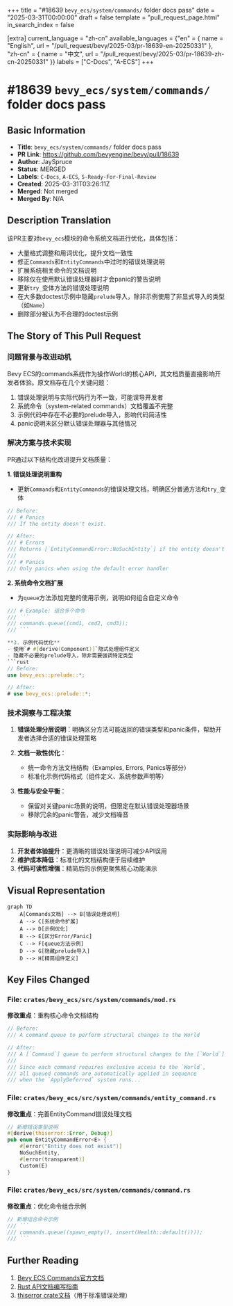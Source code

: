 +++
title = "#18639 `bevy_ecs/system/commands/` folder docs pass"
date = "2025-03-31T00:00:00"
draft = false
template = "pull_request_page.html"
in_search_index = false

[extra]
current_language = "zh-cn"
available_languages = {"en" = { name = "English", url = "/pull_request/bevy/2025-03/pr-18639-en-20250331" }, "zh-cn" = { name = "中文", url = "/pull_request/bevy/2025-03/pr-18639-zh-cn-20250331" }}
labels = ["C-Docs", "A-ECS"]
+++

# #18639 `bevy_ecs/system/commands/` folder docs pass

## Basic Information
- **Title**: `bevy_ecs/system/commands/` folder docs pass
- **PR Link**: https://github.com/bevyengine/bevy/pull/18639
- **Author**: JaySpruce
- **Status**: MERGED
- **Labels**: `C-Docs`, `A-ECS`, `S-Ready-For-Final-Review`
- **Created**: 2025-03-31T03:26:11Z
- **Merged**: Not merged
- **Merged By**: N/A

## Description Translation
该PR主要对`bevy_ecs`模块的命令系统文档进行优化，具体包括：
- 大量格式调整和用词优化，提升文档一致性
- 修正`Commands`和`EntityCommands`中过时的错误处理说明
- 扩展系统相关命令的文档说明
- 移除仅在使用默认错误处理器时才会panic的警告说明
- 更新`try_`变体方法的错误处理说明
- 在大多数doctest示例中隐藏`prelude`导入，除非示例使用了非显式导入的类型（如`Name`）
- 删除部分被认为不合理的doctest示例

## The Story of This Pull Request

### 问题背景与改进动机
Bevy ECS的commands系统作为操作World的核心API，其文档质量直接影响开发者体验。原文档存在几个关键问题：
1. 错误处理说明与实际代码行为不一致，可能误导开发者
2. 系统命令（system-related commands）文档覆盖不完整
3. 示例代码中存在不必要的prelude导入，影响代码简洁性
4. panic说明未区分默认错误处理器与其他情况

### 解决方案与技术实现
PR通过以下结构化改进提升文档质量：

**1. 错误处理说明重构**
- 更新`Commands`和`EntityCommands`的错误处理文档，明确区分普通方法和`try_`变体
```rust
// Before:
/// # Panics
/// If the entity doesn't exist.

// After:
/// # Errors
/// Returns [`EntityCommandError::NoSuchEntity`] if the entity doesn't exist.
/// 
/// # Panics
/// Only panics when using the default error handler
```

**2. 系统命令文档扩展**
- 为`queue`方法添加完整的使用示例，说明如何组合自定义命令
```rust
/// # Example: 组合多个命令
/// ```
/// commands.queue((cmd1, cmd2, cmd3));
/// ```

**3. 示例代码优化**
- 使用`# #[derive(Component)]`隐式处理组件定义
- 隐藏不必要的prelude导入，除非需要强调特定类型
```rust
// Before:
use bevy_ecs::prelude::*;

// After:
# use bevy_ecs::prelude::*;
```

### 技术洞察与工程决策
1. **错误处理分层说明**：明确区分方法可能返回的错误类型和panic条件，帮助开发者选择合适的错误处理策略

2. **文档一致性优化**：
   - 统一命令方法文档结构（Examples, Errors, Panics等部分）
   - 标准化示例代码格式（组件定义、系统参数声明等）

3. **性能与安全平衡**：
   - 保留对关键panic场景的说明，但限定在默认错误处理器场景
   - 移除冗余的panic警告，减少文档噪音

### 实际影响与改进
1. **开发者体验提升**：更清晰的错误处理说明可减少API误用
2. **维护成本降低**：标准化的文档结构便于后续维护
3. **代码可读性增强**：精简后的示例更聚焦核心功能演示

## Visual Representation

```mermaid
graph TD
    A[Commands文档] --> B[错误处理说明]
    A --> C[系统命令扩展]
    A --> D[示例优化]
    B --> E[区分Error/Panic]
    C --> F[queue方法示例]
    D --> G[隐藏prelude导入]
    D --> H[精简组件定义]
```

## Key Files Changed

### File: `crates/bevy_ecs/src/system/commands/mod.rs`
**修改重点**：重构核心命令文档结构
```rust
// Before:
/// A command queue to perform structural changes to the World

// After:
/// A [`Command`] queue to perform structural changes to the [`World`]
///
/// Since each command requires exclusive access to the `World`,
/// all queued commands are automatically applied in sequence
/// when the `ApplyDeferred` system runs...
```

### File: `crates/bevy_ecs/src/system/commands/entity_command.rs`
**修改重点**：完善EntityCommand错误处理文档
```rust
// 新增错误类型说明
#[derive(thiserror::Error, Debug)]
pub enum EntityCommandError<E> {
    #[error("Entity does not exist")]
    NoSuchEntity,
    #[error(transparent)]
    Custom(E)
}
```

### File: `crates/bevy_ecs/src/system/commands/command.rs`
**修改重点**：优化命令组合示例
```rust
// 新增组合命令示例
/// ```
/// commands.queue((spawn_empty(), insert(Health::default())));
/// ```
```

## Further Reading
1. [Bevy ECS Commands官方文档](https://docs.rs/bevy_ecs/latest/bevy_ecs/system/struct.Commands.html)
2. [Rust API文档编写指南](https://rust-lang.github.io/api-guidelines/documentation.html)
3. [thiserror crate文档](https://docs.rs/thiserror/latest/thiserror/)（用于标准错误处理）